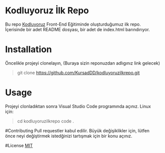 # Kodluyoruz İlk Repo
Bu repo [Kodluyoruz](https://www.kodluyoruz.org/) Front-End Eğitiminde oluşturduğumuz ilk repo. İçerisinde bir adet README dosyası, bir adet de index.html barındırıyor.

# Installation
Öncelikle projeyi clonelayın, (Buraya sizin reponuzdan adlıgınız link gelecek)
>git clone https://github.com/KursadDD/kodluyoruzilkrepo.git

# Usage
Projeyi clonladıktan sonra Visual Studio Code programında açınız.
Linux için:
>cd kodluyoruzilkrepo
>code .

#Contributing
Pull requestler kabul edilir. Büyük değişiklikler için, lütfen önce neyi değiştirmek istedğinizi tartışmak için bir konu açınız.

#License
[MIT](https://choosealicense.com/licenses/mit/)
